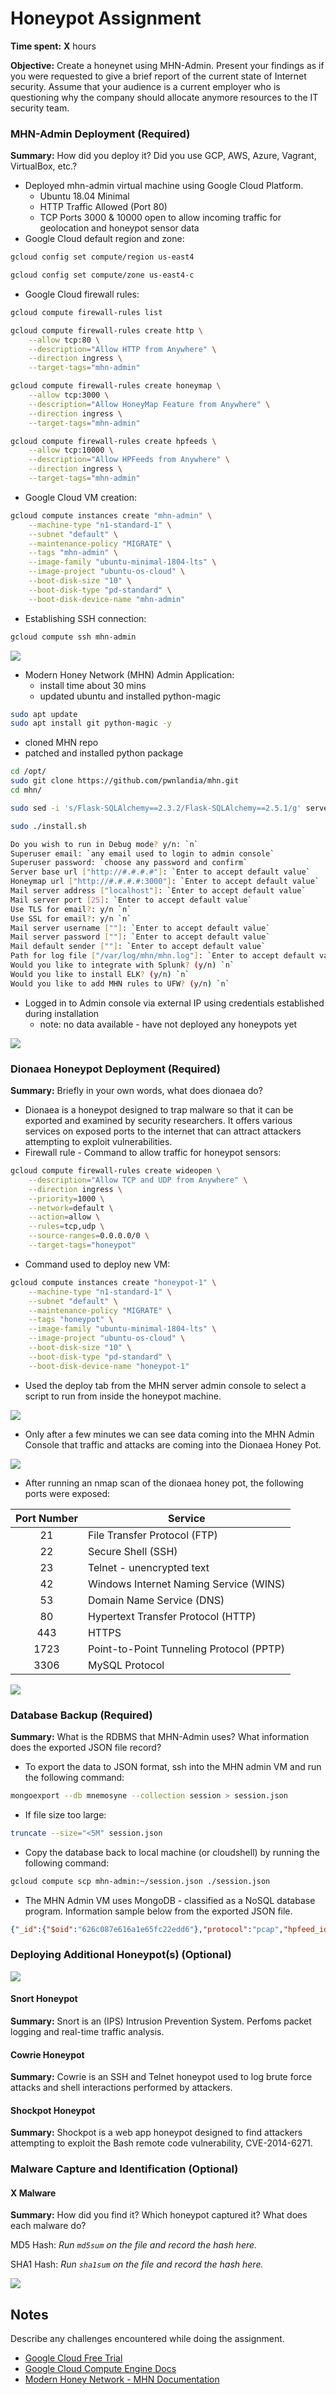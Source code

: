 # Honeypot Assignment

**Time spent:** **X** hours

**Objective:** Create a honeynet using MHN-Admin. Present your findings as if you were requested to give a brief report of the current state of Internet security. Assume that your audience is a current employer who is questioning why the company should allocate anymore resources to the IT security team.

### MHN-Admin Deployment (Required)

**Summary:** How did you deploy it? Did you use GCP, AWS, Azure, Vagrant, VirtualBox, etc.?
- Deployed mhn-admin virtual machine using Google Cloud Platform. 
  - Ubuntu 18.04 Minimal
  - HTTP Traffic Allowed (Port 80)
  - TCP Ports 3000 & 10000 open to allow incoming traffic for geolocation and honeypot sensor data
- Google Cloud default region and zone:
```bash
gcloud config set compute/region us-east4

gcloud config set compute/zone us-east4-c
```
- Google Cloud firewall rules:
```bash
gcloud compute firewall-rules list

gcloud compute firewall-rules create http \
    --allow tcp:80 \
    --description="Allow HTTP from Anywhere" \
    --direction ingress \
    --target-tags="mhn-admin"

gcloud compute firewall-rules create honeymap \
    --allow tcp:3000 \
    --description="Allow HoneyMap Feature from Anywhere" \
    --direction ingress \
    --target-tags="mhn-admin"

gcloud compute firewall-rules create hpfeeds \
    --allow tcp:10000 \
    --description="Allow HPFeeds from Anywhere" \
    --direction ingress \
    --target-tags="mhn-admin"
```
- Google Cloud VM creation:
```bash
gcloud compute instances create "mhn-admin" \
    --machine-type "n1-standard-1" \
    --subnet "default" \
    --maintenance-policy "MIGRATE" \
    --tags "mhn-admin" \
    --image-family "ubuntu-minimal-1804-lts" \
    --image-project "ubuntu-os-cloud" \
    --boot-disk-size "10" \
    --boot-disk-type "pd-standard" \
    --boot-disk-device-name "mhn-admin"
```
- Establishing SSH connection:
```bash
gcloud compute ssh mhn-admin
```

<img src="mhn-admin.gif">

- Modern Honey Network (MHN) Admin Application:
  - install time about 30 mins
  - updated ubuntu and installed python-magic
```bash
sudo apt update
sudo apt install git python-magic -y
```
  - cloned MHN repo
  - patched and installed python package
```bash
cd /opt/
sudo git clone https://github.com/pwnlandia/mhn.git
cd mhn/

sudo sed -i 's/Flask-SQLAlchemy==2.3.2/Flask-SQLAlchemy==2.5.1/g' server/requirements.txt

sudo ./install.sh
```
```bash
Do you wish to run in Debug mode? y/n: `n`
Superuser email: `any email used to login to admin console`
Superuser password: `choose any password and confirm`
Server base url ["http://#.#.#.#"]: `Enter to accept default value`
Honeymap url ["http://#.#.#.#:3000"]: `Enter to accept default value`
Mail server address ["localhost"]: `Enter to accept default value`
Mail server port [25]: `Enter to accept default value`
Use TLS for email?: y/n `n`
Use SSL for email?: y/n `n`
Mail server username [""]: `Enter to accept default value`
Mail server password [""]: `Enter to accept default value`
Mail default sender [""]: `Enter to accept default value`
Path for log file ["/var/log/mhn/mhn.log"]: `Enter to accept default value`
Would you like to integrate with Splunk? (y/n) `n`
Would you like to install ELK? (y/n) `n`
Would you like to add MHN rules to UFW? (y/n) `n`
```
  - Logged in to Admin console via external IP using credentials established during installation
    - note: no data available - have not deployed any honeypots yet

<img src="mhn-admin-application.gif">

### Dionaea Honeypot Deployment (Required)

**Summary:** Briefly in your own words, what does dionaea do?

- Dionaea is a honeypot designed to trap malware so that it can be exported and examined by security researchers. It offers various services on exposed ports to the internet that can attract attackers attempting to exploit vulnerabilities. 
- Firewall rule - Command to allow traffic for honeypot sensors:
```bash
gcloud compute firewall-rules create wideopen \
    --description="Allow TCP and UDP from Anywhere" \
    --direction ingress \
    --priority=1000 \
    --network=default \
    --action=allow \
    --rules=tcp,udp \
    --source-ranges=0.0.0.0/0 \
    --target-tags="honeypot"

```
- Command used to deploy new VM:
```bash
gcloud compute instances create "honeypot-1" \
    --machine-type "n1-standard-1" \
    --subnet "default" \
    --maintenance-policy "MIGRATE" \
    --tags "honeypot" \
    --image-family "ubuntu-minimal-1804-lts" \
    --image-project "ubuntu-os-cloud" \
    --boot-disk-size "10" \
    --boot-disk-type "pd-standard" \
    --boot-disk-device-name "honeypot-1"
```
- Used the deploy tab from the MHN server admin console to select a script to run from inside the honeypot machine.

<img src="dionaea-honeypot.gif">

- Only after a few minutes we can see data coming into the MHN Admin Console that traffic and attacks are coming into the Dionaea Honey Pot.

<img src="dionaea-honeypot2.gif">

- After running an nmap scan of the dionaea honey pot, the following ports were exposed:

| Port Number   | Service                                  |
| :-----------: | ---------------------------------------- |
| 21            | File Transfer Protocol (FTP)             |
| 22            | Secure Shell (SSH)                       |
| 23            | Telnet - unencrypted text                |
| 42            | Windows Internet Naming Service (WINS)   |
| 53            | Domain Name Service (DNS)                |
| 80            | Hypertext Transfer Protocol (HTTP)       |
| 443           | HTTPS                                    |
| 1723          | Point-to-Point Tunneling Protocol (PPTP) |
| 3306          | MySQL Protocol                           |

<img src="dionaea-nmap-scan.png">

### Database Backup (Required) 

**Summary:** What is the RDBMS that MHN-Admin uses? What information does the exported JSON file record?

- To export the data to JSON format, ssh into the MHN admin VM and run the following command:
```bash
mongoexport --db mnemosyne --collection session > session.json
```
- If file size too large:
```bash
truncate --size="<5M" session.json
```
- Copy the database back to local machine (or cloudshell) by running the following command:
```bash
gcloud compute scp mhn-admin:~/session.json ./session.json
```
- The MHN Admin VM uses MongoDB - classified as a NoSQL database program. Information sample below from the exported JSON file. 
```json
{"_id":{"$oid":"626c087e616a1e65fc22edd6"},"protocol":"pcap","hpfeed_id":{"$oid":"626c087e616a1e65fc22edd5"},"timestamp":{"$date":"2022-04-29T15:47:10.668Z"},"source_ip":"162.142.125.248","source_port":30113,"destination_port":28008,"identifier":"7c38a012-c7d3-11ec-b90f-42010a960002","honeypot":"dionaea"}
```

### Deploying Additional Honeypot(s) (Optional)

<img src="additional-honeypots.png">

#### Snort Honeypot

**Summary:** Snort is an (IPS) Intrusion Prevention System. Perfoms packet logging and real-time traffic analysis.

#### Cowrie Honeypot

**Summary:** Cowrie is an SSH and Telnet honeypot used to log brute force attacks and shell interactions performed by attackers.

#### Shockpot Honeypot

**Summary:** Shockpot is a web app honeypot designed to find attackers attempting to exploit the Bash remote code vulnerability, CVE-2014-6271.

### Malware Capture and Identification (Optional)

#### X Malware

**Summary:** How did you find it? Which honeypot captured it? What does each malware do?

MD5 Hash: *Run `md5sum` on the file and record the hash here.*

SHA1 Hash: *Run `sha1sum` on the file and record the hash here.*

<img src="x-malware.gif">

## Notes

Describe any challenges encountered while doing the assignment.
- [Google Cloud Free Trial](https://cloud.google.com/free/)
- [Google Cloud Compute Engine Docs](https://cloud.google.com/compute/docs)
- [Modern Honey Network - MHN Documentation](https://github.com/pwnlandia/mhn)